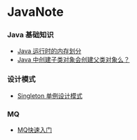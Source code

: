 # JavaNote

### Java 基础知识
- [Java 运行时的内存划分](https://github.com/wangchao96/JavaNote/blob/master/MD/base/memoryModel.md)
- [Java 中创建子类对象会创建父类对象么？](https://github.com/wangchao96/JavaNote/blob/master/MD/base/memoryModel.md)

### 设计模式
- [Singleton 单例设计模式](https://github.com/wangchao96/JavaNote/blob/master/MD/designPattern/singleton.md)

### MQ
- [MQ快速入门](https://github.com/wangchao96/JavaNote/blob/master/MD/mq/mq.md)

